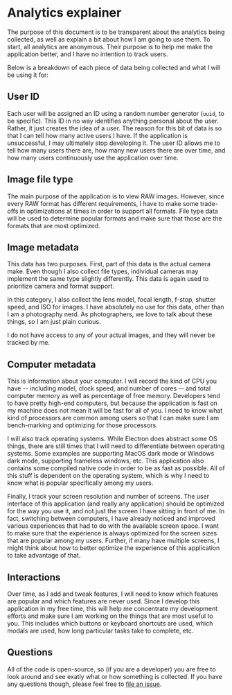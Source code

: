 # Analytics explainer

The purpose of this document is to be transparent about the analytics being collected, as well as explain a bit about how I am going to use them. To start, all analytics are anonymous. Their purpose is to help me make the application better, and I have no intention to track users.

Below is a breakdown of each piece of data being collected and what I will be using it for:

## User ID

Each user will be assigned an ID using a random number generator (`uuid`, to be specific). This ID in no way identifies anything personal about the user. Rather, it just creates the idea of a user. The reason for this bit of data is so that I can tell how many active users I have. If the application is unsuccessful, I may ultimately stop developing it. The user ID allows me to tell how many users there are, how many new users there are over time, and how many users continuously use the application over time.

## Image file type

The main purpose of the application is to view RAW images. However, since every RAW format has different requirements, I have to make some trade-offs in optimizations at times in order to support all formats. File type data will be used to determine popular formats and make sure that those are the formats that are most optimized.

## Image metadata

This data has two purposes. First, part of this data is the actual camera make. Even though I also collect file types, individual cameras may implement the same type slightly differently. This data is again used to prioritize camera and format support.

In this category, I also collect the lens model, focal length, f-stop, shutter speed, and ISO for images. I have absolutely no use for this data, other than I am a photography nerd. As photographers, we love to talk about these things, so I am just plain curious.

I do not have access to any of your actual images, and they will never be tracked by me.

## Computer metadata

This is information about your computer. I will record the kind of CPU you have -- including model, clock speed, and number of cores -- and total computer memory as well as percentage of free memory. Developers tend to have pretty high-end computers, but because the application is fast on my machine does not mean it will be fast for all of you. I need to know what kind of processors are common among users so that I can make sure I am bench-marking and optimizing for those processors.

I will also track operating systems. While Electron does abstract some OS things, there are still times that I will need to differentiate between operating systems. Some examples are supporting MacOS dark mode or Windows dark mode, supporting frameless windows, etc. This application also contains some compiled native code in order to be as fast as possible. All of this stuff is dependent on the operating system, which is why I need to know what is popular specifically among my users.

Finally, I track your screen resolution and number of screens. The user interface of this application (and really any application) should be optimized for the way you use it, and not just the screen I have sitting in front of me. In fact, switching between computers, I have already noticed and improved various experiences that had to do with the available screen space. I want to make sure that the experience is always optimized for the screen sizes that are popular among my users. Further, if many have multiple screens, I might think about how to better optimize the experience of this application to take advantage of that.

## Interactions

Over time, as I add and tweak features, I will need to know which features are popular and which features are never used. Since I develop this application in my free time, this will help me concentrate my development efforts and make sure I am working on the things that are most useful to you. This includes which buttons or keyboard shortcuts are used, which modals are used, how long particular tasks take to complete, etc.

## Questions

All of the code is open-source, so (if you are a developer) you are free to look around and see exatly what or how something is collected. If you have any questions though, please feel free to [file an issue](https://github.com/catdad/raw-viewer/issues/new).
